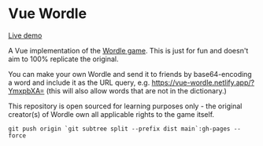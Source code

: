# Vue Wordle

[Live demo](https://vue-wordle.netlify.app/)

A Vue implementation of the [Wordle game](https://www.powerlanguage.co.uk/wordle/). This is just for fun and doesn't aim to 100% replicate the original.

You can make your own Wordle and send it to friends by base64-encoding a word and include it as the URL query, e.g. https://vue-wordle.netlify.app/?YmxpbXA= (this will also allow words that are not in the dictionary.)

This repository is open sourced for learning purposes only - the original creator(s) of Wordle own all applicable rights to the game itself.

```
git push origin `git subtree split --prefix dist main`:gh-pages --force
```